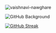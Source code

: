 <p align="left"> <img src="https://komarev.com/ghpvc/?username=vaishnavi-nawghare&color=brightgreen" alt="vaishnavi-nawghare" /> </p> 

 
![GitHub Background](src/vaishnavi-matrix.gif)

<p align="centre">
  <a href="https://git.io/streak-stats">
    <img src="https://streak-stats.demolab.com?user=vaishnavi-nawghare&theme=git-dark&hide_border=true" alt="GitHub Streak" />
  </a>
</p>




 <!----
## Aspiring App Developer 🎓

## ⚙️ My Techstack 

- _Flutter, Dart, Python, C, HTML, CSS, Javascript_

## ⚒️ Tools 

- _Canva, Adobe Illustrator, Figma, Adobe Photoshop suit, etc.._

---->



